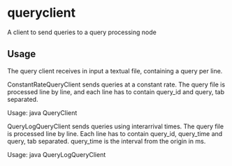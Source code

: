 # queryclient
A client to send queries to a query processing node

## Usage
The query client receives in input a textual file, containing a query per line.

ConstantRateQueryClient sends queries at a constant rate. The query file is processed line by line, and each line has to contain query_id and query, tab separated.

Usage: java QueryClient <server host name> <port number> <query file> <send rate>

QueryLogQueryClient sends queries using interarrival times. The query file is processed line by line. Each line has to contain query_id, query_time and query, tab separated. query_time is the interval from the origin in ms.

Usage: java QueryLogQueryClient <server host name> <port number> <query file>